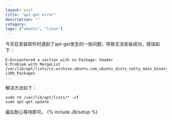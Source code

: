```yaml
---
layout: post
title: "apt-get error"
description: ""
category: 
tags: ["ubuntu", "linux"]
---
```


今天在安装软件时遇到了apt-get发生的一些问题，导致无法安装成功，错误如下：

	E:Encountered a section with no Package: header 
	E:Problem with MergeList /var/lib/apt/lists/cn.archive.ubuntu.com_ubuntu_dists_natty_main_binary-i386_Packages
	...

解决方法如下：

	sudo rm /var/lib/apt/lists/* -vf
	sudo apt-get update

最后耐心等待即可。
{% include JB/setup %}
